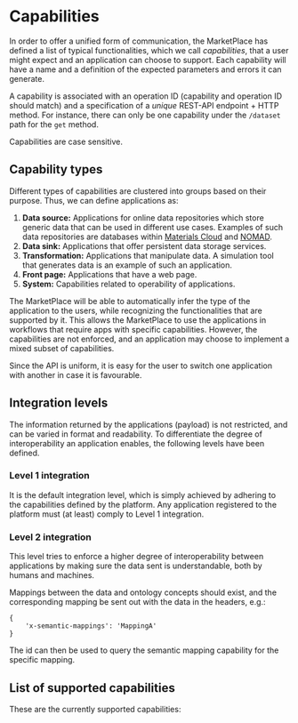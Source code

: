 # Capabilities

In order to offer a unified form of communication, the MarketPlace has defined a list
of typical functionalities, which we call _capabilities_, that a user might expect and an application can choose to support.
Each capability will have a name and a definition of the expected parameters and errors it can generate.

A capability is associated with an operation ID (capability and operation ID should match) and a specification of a _unique_ REST-API endpoint + HTTP method.
For instance, there can only be one capability under the `/dataset` path for the `get` method.

Capabilities are case sensitive.

## Capability types

Different types of capabilities are clustered into groups based on their purpose.
Thus, we can define applications as:

1. **Data source:** Applications for online data repositories which store generic data that can be used in different use cases. Examples of such data repositories are databases within [Materials Cloud](https://www.materialscloud.org/) and [NOMAD](https://nomad-lab.eu/).
1. **Data sink:** Applications that offer persistent data storage services.
1. **Transformation:** Applications that manipulate data. A simulation tool that generates data is an example of such an application.
1. **Front page:** Applications that have a web page.
1. **System:** Capabilities related to operability of applications.

The MarketPlace will be able to automatically infer the type of the application to the users, while recognizing the functionalities that are supported by it.
This allows the MarketPlace to use the applications in workflows that require apps with specific capabilities.
However, the capabilities are not enforced, and an application may choose to implement a mixed subset of capabilities.

Since the API is uniform, it is easy for the user to switch one application with another in case it is favourable.

## Integration levels

The information returned by the applications (payload) is not restricted, and can be varied in format and readability.
To differentiate the degree of interoperability an application enables, the following levels have been defined.

### Level 1 integration

It is the default integration level, which is simply achieved by adhering to the capabilities defined by the platform.
Any application registered to the platform must (at least) comply to Level 1 integration.

### Level 2 integration

This level tries to enforce a higher degree of interoperability between applications by making sure the data sent is understandable, both by humans and machines.

Mappings between the data and ontology concepts should exist, and the corresponding mapping be sent out with the data in the headers, e.g.:

```
{
    'x-semantic-mappings': 'MappingA'
}
```

The id can then be used to query the semantic mapping capability for the specific mapping.

## List of supported capabilities

These are the currently supported capabilities:

```{include} capability_table.md

```
